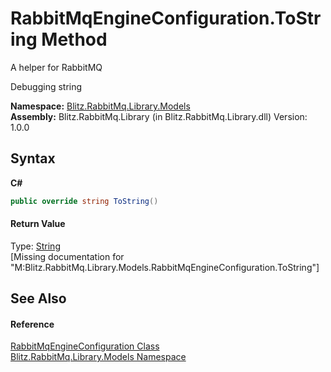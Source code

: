 # RabbitMqEngineConfiguration.ToString Method 
A helper for RabbitMQ 

Debugging string

**Namespace:**&nbsp;<a href="bb73495b-4531-c442-c903-5f85788dac41.md">Blitz.RabbitMq.Library.Models</a><br />**Assembly:**&nbsp;Blitz.RabbitMq.Library (in Blitz.RabbitMq.Library.dll) Version: 1.0.0

## Syntax

**C#**<br />
``` C#
public override string ToString()
```


#### Return Value
Type: <a href="https://docs.microsoft.com/dotnet/api/system.string" target="_blank">String</a><br />\[Missing <returns> documentation for "M:Blitz.RabbitMq.Library.Models.RabbitMqEngineConfiguration.ToString"\]

## See Also


#### Reference
<a href="97e19ee0-0520-07e4-4558-0887bacbdad5.md">RabbitMqEngineConfiguration Class</a><br /><a href="bb73495b-4531-c442-c903-5f85788dac41.md">Blitz.RabbitMq.Library.Models Namespace</a><br />
